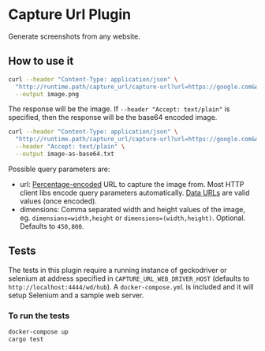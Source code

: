 # Capture Url Plugin

Generate screenshots from any website.

## How to use it

```sh
curl --header "Content-Type: application/json" \
  "http://runtime.path/capture_url/capture-url?url=https://google.com&dimensions=1920,1080" \
  --output image.png
```

The response will be the image. If `--header "Accept: text/plain"` is specified, then the response will be the base64 encoded image.

```sh
curl --header "Content-Type: application/json" \
  "http://runtime.path/capture_url/capture-url?url=https://google.com&dimensions=1024,768" \
  --header "Accept: text/plain" \
  --output image-as-base64.txt
```

Possible query parameters are:

- url: [Percentage-encoded](https://developer.mozilla.org/en-US/docs/Glossary/percent-encoding) URL to capture the image from. Most HTTP client libs encode query parameters automatically. [Data URLs](https://developer.mozilla.org/en-US/docs/Web/HTTP/Basics_of_HTTP/Data_URIs) are valid values (once encoded).
- dimensions: Comma separated width and height values of the image, eg. `dimensions=width,height` or `dimensions=(width,height)`. Optional. Defaults to `450,800`.

## Tests

The tests in this plugin require a running instance of geckodriver or selenium at address specified in `CAPTURE_URL_WEB_DRIVER_HOST` (defaults to `http://localhost:4444/wd/hub`). A `docker-compose.yml` is included and it will setup Selenium and a sample web server.

### To run the tests

```sh
docker-compose up
cargo test
```
